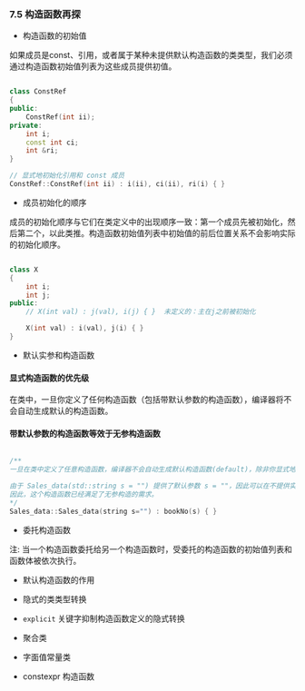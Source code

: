 ### 7.5 构造函数再探

- 构造函数的初始值

如果成员是const、引用，或者属于某种未提供默认构造函数的类类型，我们必须通过构造函数初始值列表为这些成员提供初值。

```cpp

class ConstRef
{
public:
    ConstRef(int ii);
private:
    int i;
    const int ci;
    int &ri;
}

// 显式地初始化引用和 const 成员
ConstRef::ConstRef(int ii) : i(ii), ci(ii), ri(i) { }

```


- 成员初始化的顺序

成员的初始化顺序与它们在类定义中的出现顺序一致：第一个成员先被初始化，然后第二个，以此类推。构造函数初始值列表中初始值的前后位置关系不会影响实际的初始化顺序。

```cpp

class X 
{
    int i;
    int j;
public:
    // X(int val) : j(val), i(j) { }  未定义的：主在j之前被初始化

    X(int val) : i(val), j(i) { }
}

```


- 默认实参和构造函数

#### 显式构造函数的优先级

在类中，一旦你定义了任何构造函数（包括带默认参数的构造函数），编译器将不会自动生成默认的构造函数。

#### 带默认参数的构造函数等效于无参构造函数

``` cpp

/**
一旦在类中定义了任意构造函数，编译器不会自动生成默认构造函数(default)，除非你显式地声明 = default。

由于 Sales_data(std::string s = "") 提供了默认参数 s = ""，因此可以在不提供实参时直接调用这个构造函数，等效于调用无参构造函数。
因此，这个构造函数已经满足了无参构造的需求。
*/
Sales_data::Sales_data(string s="") : bookNo(s) { } 

```

- 委托构造函数

注: 当一个构造函数委托给另一个构造函数时，受委托的构造函数的初始值列表和函数体被依次执行。

- 默认构造函数的作用

- 隐式的类类型转换

- `explicit` 关键字抑制构造函数定义的隐式转换

- 聚合类

- 字面值常量类

- constexpr 构造函数

